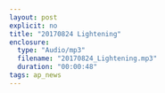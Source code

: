 ```yaml
---
layout: post
explicit: no
title: "20170824 Lightening"
enclosure:
  type: "Audio/mp3"
  filename: "20170824_Lightening.mp3"
  duration: "00:00:48"
tags: ap_news
---
```




